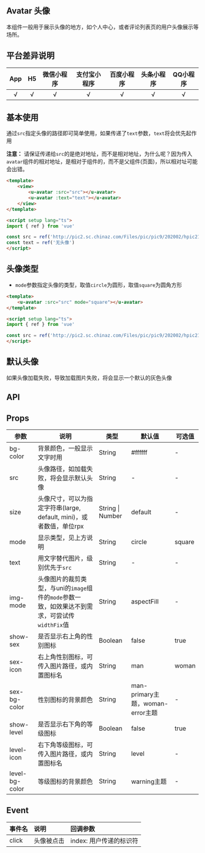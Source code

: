 ## Avatar 头像 <to-api/>

<demo-model url="/pages/componentsA/avatar/index"></demo-model>


本组件一般用于展示头像的地方，如个人中心，或者评论列表页的用户头像展示等场所。

## 平台差异说明

|App|H5|微信小程序|支付宝小程序|百度小程序|头条小程序|QQ小程序|
|:-:|:-:|:-:|:-:|:-:|:-:|:-:|
|√|√|√|√|√|√|√|

## 基本使用

通过`src`指定头像的路径即可简单使用，如果传递了`text`参数，`text`将会优先起作用  

**注意：** 请保证传递给`src`的是绝对地址，而不是相对地址，为什么呢？因为传入`avatar`组件的相对地址，是相对于组件的，而不是父组件(页面)，所以相对址可能会出错。


```html
<template>
	<view>
		<u-avatar :src="src"></u-avatar>
		<u-avatar :text="text"></u-avatar>
	</view>
</template>

<script setup lang="ts">
import { ref } from 'vue'

const src = ref('http://pic2.sc.chinaz.com/Files/pic/pic9/202002/hpic2119_s.jpg')
const text = ref('无头像')
</script>
```

## 头像类型

- `mode`参数指定头像的类型，取值`circle`为圆形，取值`square`为圆角方形

```html
<template>
	<u-avatar :src="src" mode="square"></u-avatar>
</template>

<script setup lang="ts">
import { ref } from 'vue'

const src = ref('http://pic2.sc.chinaz.com/Files/pic/pic9/202002/hpic2119_s.jpg')
</script>
```

## 默认头像

如果头像加载失败，导致加载图片失败，将会显示一个默认的灰色头像


## API

## Props

| 参数          | 说明            | 类型            | 默认值             |  可选值   |
|-------------  |---------------- |---------------|------------------ |-------- |
| bg-color | 背景颜色，一般显示文字时用  | String | #ffffff | - |
| src | 头像路径，如加载失败，将会显示默认头像  | String	 | - | - |
| size | 头像尺寸，可以为指定字符串(large, default, mini)，或者数值，单位rpx | String \| Number  | default | - |
| mode | 显示类型，见上方说明 | String  | circle | square |
| text | 用文字替代图片，级别优先于`src` | String  | - | - |
| img-mode | 头像图片的裁剪类型，与uni的`image`组件的`mode`参数一致，如效果达不到需求，可尝试传`widthFix`值 | String  | aspectFill | - |
| show-sex | 是否显示右上角的性别图标 | Boolean  | false | true |
| sex-icon | 右上角性别图标，可传入图片路径，或内置图标名 | String  | man | woman |
| sex-bg-color | 性别图标的背景颜色 | String  | man-primary主题，woman-error主题 | - |
| show-level | 是否显示右下角的等级图标 | Boolean  | false | true |
| level-icon | 右下角等级图标，可传入图片路径，或内置图标名 | String  | level | - |
| level-bg-color | 等级图标的背景颜色 | String  | warning主题 | - |



## Event

|事件名|说明|回调参数|
|:-|:-|:-|
| click | 头像被点击 | index: 用户传递的标识符 |




<style scoped>
h3[id=props] + table thead tr th:nth-child(2){
	width: 35%;
}
</style>
